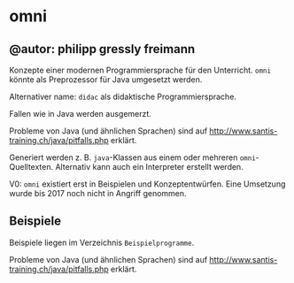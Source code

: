 omni
====

@autor: philipp gressly freimann
--

Konzepte einer modernen Programmiersprache für den Unterricht.
`omni` könnte als Preprozessor für Java umgesetzt werden.

Alternativer name: `didac` als didaktische Programmiersprache.

Fallen wie in Java werden ausgemerzt.

Probleme von Java (und ähnlichen Sprachen) sind auf 
http://www.santis-training.ch/java/pitfalls.php
erklärt.

Generiert werden z. B. `java`-Klassen aus einem oder mehreren `omni`-Quelltexten.
Alternativ kann auch ein Interpreter erstellt werden.

V0:
	`omni` existiert erst in Beispielen und Konzeptentwürfen.
  Eine Umsetzung wurde bis 2017 noch nicht in Angriff genommen.

Beispiele
---------
Beispiele liegen im Verzeichnis `Beispielprogramme`.

Probleme von Java (und ähnlichen Sprachen) sind auf 
http://www.santis-training.ch/java/pitfalls.php
erklärt.
